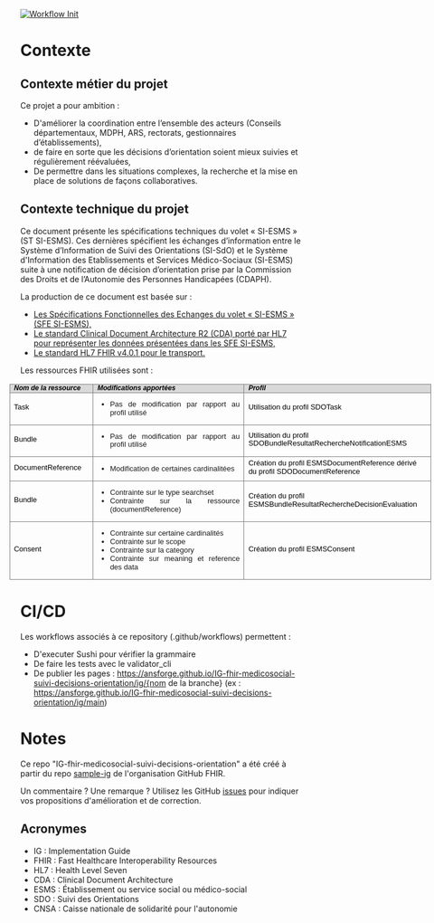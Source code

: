 [![Workflow Init](https://github.com/ansforge/IG-fhir-medicosocial-suivi-decisions-orientation/actions/workflows/fhir-workflows.yml/badge.svg)](https://github.com/ansforge/IG-fhir-partage-de-documents-de-sante/actions/workflows/fhir-workflows.yml)

# Contexte

## Contexte métier du projet

Ce projet a pour ambition :

* D'améliorer la coordination entre l’ensemble des acteurs (Conseils départementaux, MDPH, ARS, rectorats, gestionnaires d’établissements),
* de faire en sorte que les décisions d’orientation soient mieux suivies et régulièrement réévaluées,
* De permettre dans les situations complexes, la recherche et la mise en place de solutions de façons collaboratives.

## Contexte technique du projet

Ce document présente les spécifications techniques du volet « SI-ESMS » (ST SI-ESMS). Ces dernières spécifient les échanges d’information entre le Système d’Information de Suivi des Orientations (SI-SdO) et le Système d'Information des Etablissements et Services Médico-Sociaux (SI-ESMS) suite à une notification de décision d’orientation prise par la Commission des Droits et de l’Autonomie des Personnes Handicapées (CDAPH).

La production de ce document est basée sur :

* [Les Spécifications Fonctionnelles des Echanges du volet « SI-ESMS » (SFE SI-ESMS),](CISIS-TEC_SPECIFICATIONS_FONCTIONNELLES_SI-ESMS_v2.4.pdf)
* [Le standard Clinical Document Architecture R2  (CDA) porté par HL7 pour représenter les données présentées dans les SFE SI-ESMS,](https://www.hl7.org/implement/standards/product_brief.cfm?product_id=7)
* [Le standard HL7 FHIR v4.0.1  pour le transport.](https://www.hl7.org/fhir/)

Les ressources FHIR utilisées sont :
<table style="width:559.95pt;margin-left:-14.6pt;border-collapse:collapse;border: none;">
    <tbody>
        <tr>
            <td style="width:102.8pt;border:solid gray 1.0pt;background:#D9D9D9;padding:0cm 5.4pt 0cm 5.4pt;">
                <p style='margin:0cm;line-height:115%;font-size:12px;font-family:"Arial",sans-serif;color:red;font-style:italic;'><strong><span style="color: rgb(0, 0, 0);">Nom de la ressource</span></strong></p>
            </td>
            <td style="width:216.2pt;border:solid gray 1.0pt;border-left:none;background:#D9D9D9;padding:0cm 5.4pt 0cm 5.4pt;">
                <p style='margin:0cm;line-height:115%;font-size:12px;font-family:"Arial",sans-serif;color:red;font-style:italic;'><strong><span style="color: rgb(0, 0, 0);">Modifications apport&eacute;es</span></strong></p>
            </td>
            <td style="width:240.95pt;border:solid gray 1.0pt;border-left:none;background:#D9D9D9;padding:0cm 5.4pt 0cm 5.4pt;">
                <p style='margin:0cm;line-height:115%;font-size:12px;font-family:"Arial",sans-serif;color:red;font-style:italic;'><strong><span style="color: rgb(0, 0, 0);">Profil</span></strong></p>
            </td>
        </tr>
        <tr>
            <td style="width:102.8pt;border:solid gray 1.0pt;border-top:none;padding:0cm 5.4pt 0cm 5.4pt;">
                <p style='margin-top:3.0pt;margin-right:0cm;margin-bottom:6.0pt;margin-left:0cm;text-align:justify;line-height:115%;font-size:12px;font-family:"Arial",sans-serif;'><span style="font-size:13px;line-height:115%;color:black;">Task</span></p>
            </td>
            <td style="width:216.2pt;border-top:none;border-left:none;border-bottom:solid gray 1.0pt;border-right:solid gray 1.0pt;padding:0cm 5.4pt 0cm 5.4pt;">
                <div style='margin-top:0cm;margin-right:0cm;margin-bottom:6.0pt;margin-left:0cm;text-align:justify;line-height:115%;font-size:13px;font-family:"Arial",sans-serif;'>
                    <ul>
                        <li>Pas de modification par rapport au profil utilisé</li>
                    </ul>
                </div>
            </td>
            <td style="width:240.95pt;border-top:none;border-left:none;border-bottom:solid gray 1.0pt;border-right:solid gray 1.0pt;padding:0cm 5.4pt 0cm 5.4pt;">
                <p style='margin-top:3.0pt;margin-right:0cm;margin-bottom:6.0pt;margin-left:0cm;text-align:left;line-height:115%;font-size:12px;font-family:"Arial",sans-serif;'><span style="font-size:13px;line-height:115%;color:black;">Utilisation du profil SDOTask</span></p>
            </td>
        </tr>
        <tr>
            <td style="width:102.8pt;border:solid gray 1.0pt;border-top:none;padding:0cm 5.4pt 0cm 5.4pt;">
                <p style='margin-top:3.0pt;margin-right:0cm;margin-bottom:6.0pt;margin-left:0cm;text-align:justify;line-height:115%;font-size:12px;font-family:"Arial",sans-serif;'><span style="font-size:13px;line-height:115%;color:black;">Bundle</span></p>
            </td>
            <td style="width:216.2pt;border-top:none;border-left:none;border-bottom:solid gray 1.0pt;border-right:solid gray 1.0pt;padding:0cm 5.4pt 0cm 5.4pt;">
                <div style='margin-top:0cm;margin-right:0cm;margin-bottom:6.0pt;margin-left:0cm;text-align:justify;line-height:115%;font-size:13px;font-family:"Arial",sans-serif;'>
                    <ul>
                        <li>Pas de modification par rapport au profil utilisé</li>
                    </ul>
                </div>
            </td>
            <td style="width:240.95pt;border-top:none;border-left:none;border-bottom:solid gray 1.0pt;border-right:solid gray 1.0pt;padding:0cm 5.4pt 0cm 5.4pt;">
                <p style='margin-top:3.0pt;margin-right:0cm;margin-bottom:6.0pt;margin-left:0cm;text-align:left;line-height:115%;font-size:12px;font-family:"Arial",sans-serif;'><span style="font-size:13px;line-height:115%;color:black;">Utilisation du profil SDOBundleResultatRechercheNotificationESMS</span></p>
            </td>
        </tr>
        <tr>
            <td style="width:102.8pt;border:solid gray 1.0pt;border-top:none;padding:0cm 5.4pt 0cm 5.4pt;">
                <p style='margin-top:3.0pt;margin-right:0cm;margin-bottom:6.0pt;margin-left:0cm;text-align:justify;line-height:115%;font-size:12px;font-family:"Arial",sans-serif;'><span style="font-size:13px;line-height:115%;color:black;">DocumentReference</span></p>
            </td>
            <td style="width:216.2pt;border-top:none;border-left:none;border-bottom:solid gray 1.0pt;border-right:solid gray 1.0pt;padding:0cm 5.4pt 0cm 5.4pt;">
                <div style='margin-top:0cm;margin-right:0cm;margin-bottom:6.0pt;margin-left:0cm;text-align:justify;line-height:115%;font-size:13px;font-family:"Arial",sans-serif;'>
                    <ul>
                        <li>Modification de certaines cardinalit&eacute;es</li>
                    </ul>
                </div>
            </td>
            <td style="width:240.95pt;border-top:none;border-left:none;border-bottom:solid gray 1.0pt;border-right:solid gray 1.0pt;padding:0cm 5.4pt 0cm 5.4pt;">
                <p style='margin-top:3.0pt;margin-right:0cm;margin-bottom:6.0pt;margin-left:0cm;text-align:left;line-height:115%;font-size:12px;font-family:"Arial",sans-serif;'><span style="font-size:13px;line-height:115%;color:black;">Cr&eacute;ation du profil ESMSDocumentReference d&eacute;riv&eacute; du profil SDODocumentReference</span></p>
            </td>
        </tr>
        <tr>
            <td style="width:0cm;border:solid gray 1.0pt;border-top:none;padding:0cm 5.4pt 0cm 5.4pt;">
                <p style='margin-top:3.0pt;margin-right:0cm;margin-bottom:6.0pt;margin-left:0cm;text-align:justify;line-height:115%;font-size:12px;font-family:"Arial",sans-serif;'><span style="font-size:13px;line-height:115%;color:black;">Bundle</span></p>
            </td>
            <td style="width:216.2pt;border-top:none;border-left:none;border-bottom:solid gray 1.0pt;border-right:solid gray 1.0pt;padding:0cm 5.4pt 0cm 5.4pt;">
                <div style='margin-top:0cm;margin-right:0cm;margin-bottom:6.0pt;margin-left:0cm;text-align:justify;line-height:115%;font-size:13px;font-family:"Arial",sans-serif;'>
                    <ul>
                        <li>Contrainte sur le type searchset</li>
                        <li>Contrainte sur la ressource (documentReference)</li>
                    </ul>
                </div>
            </td>
            <td style="width:240.95pt;border-top:none;border-left:none;border-bottom:solid gray 1.0pt;border-right:solid gray 1.0pt;padding:0cm 5.4pt 0cm 5.4pt;">
                <p style='margin-top:3.0pt;margin-right:0cm;margin-bottom:6.0pt;margin-left:0cm;text-align:left;line-height:115%;font-size:12px;font-family:"Arial",sans-serif;'><span style="font-size:13px;line-height:115%;color:black;">Cr&eacute;ation du profil ESMSBundleResultatRechercheDecisionEvaluation</span></p>
            </td>
        </tr>
        <tr>
            <td style="width:102.8pt;border:solid gray 1.0pt;border-top:none;padding:0cm 5.4pt 0cm 5.4pt;">
                <p style='margin-top:3.0pt;margin-right:0cm;margin-bottom:6.0pt;margin-left:0cm;text-align:justify;line-height:115%;font-size:12px;font-family:"Arial",sans-serif;'><span style="font-size:13px;line-height:115%;color:black;">Consent</span></p>
            </td>
            <td style="width:216.2pt;border-top:none;border-left:none;border-bottom:solid gray 1.0pt;border-right:solid gray 1.0pt;padding:0cm 5.4pt 0cm 5.4pt;">
                <div style='margin-top:0cm;margin-right:0cm;margin-bottom:6.0pt;margin-left:0cm;text-align:justify;line-height:115%;font-size:13px;font-family:"Arial",sans-serif;'>
                    <ul>
                        <li>Contrainte sur certaine cardinalit&eacute;s</li>
                        <li>Contrainte sur le scope</li>
                        <li>Contrainte sur la category</li>
                        <li>Contrainte sur meaning et reference des data</li>
                    </ul>
                </div>
            </td>
            <td style="width:240.95pt;border-top:none;border-left:none;border-bottom:solid gray 1.0pt;border-right:solid gray 1.0pt;padding:0cm 5.4pt 0cm 5.4pt;">
                <p style='margin-top:3.0pt;margin-right:0cm;margin-bottom:6.0pt;margin-left:0cm;text-align:left;line-height:115%;font-size:12px;font-family:"Arial",sans-serif;'><span style="font-size:13px;line-height:115%;color:black;">Cr&eacute;ation du profil ESMSConsent</span></p>
            </td>
        </tr>
    </tbody>
</table>

# CI/CD

Les workflows associés à ce repository (.github/workflows) permettent :

* D'executer Sushi pour vérifier la grammaire
* De faire les tests avec le validator_cli
* De publier les pages : https://ansforge.github.io/IG-fhir-medicosocial-suivi-decisions-orientation/ig/{nom de la branche} (ex : https://ansforge.github.io/IG-fhir-medicosocial-suivi-decisions-orientation/ig/main)

# Notes

Ce repo "IG-fhir-medicosocial-suivi-decisions-orientation" a été créé à partir du repo [sample-ig](https://github.com/FHIR/sample-ig) de l'organisation GitHub FHIR.

Un commentaire ? Une remarque ? Utilisez les GitHub [issues](https://docs.github.com/fr/issues) pour indiquer vos propositions d'amélioration et de correction.

## Acronymes

* IG : Implementation Guide
* FHIR : Fast Healthcare Interoperability Resources
* HL7 : Health Level Seven
* CDA : Clinical Document Architecture
* ESMS : Établissement ou service social ou médico-social
* SDO : Suivi des Orientations
* CNSA : Caisse nationale de solidarité pour l'autonomie
